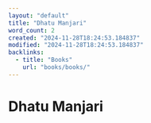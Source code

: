 ```yaml
---
layout: "default"
title: "Dhatu Manjari"
word_count: 2
created: "2024-11-28T18:24:53.184837"
modified: "2024-11-28T18:24:53.184837"
backlinks:
  - title: "Books"
    url: "books/books/"
---
```

# Dhatu Manjari

